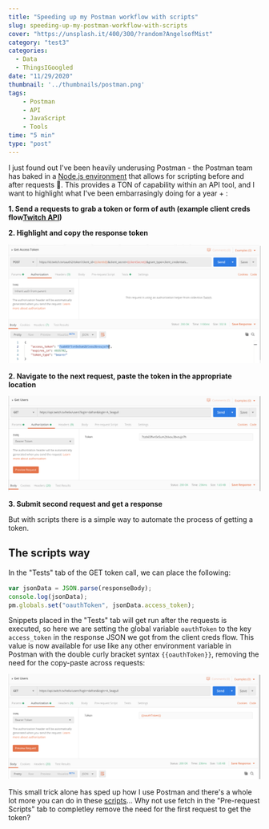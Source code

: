 ```yaml
---
title: "Speeding up my Postman workflow with scripts"
slug: speeding-up-my-postman-workflow-with-scripts
cover: "https://unsplash.it/400/300/?random?AngelsofMist"
category: "test3"
categories:
  - Data
  - ThingsIGoogled
date: "11/29/2020"
thumbnail: '../thumbnails/postman.png'
tags:
    - Postman
    - API
    - JavaScript
    - Tools
time: "5 min"
type: "post"
---
```



I just found out I've been heavily underusing Postman - the Postman team has baked in a [Node.js environment](https://learning.postman.com/docs/writing-scripts/intro-to-scripts/) that allows for scripting before and after requests 🤯. This provides a TON of capability within an API tool, and I want to highlight what I've been embarrasingly doing for a year + :

**1. Send a requests to grab a token or form of auth (example client creds flow[Twitch API](https://dev.twitch.tv/docs/api/))**

**2. Highlight and copy the response token**

![Postman access token GET request](../images/original_request.png)

**2. Navigate to the next request, paste the token in the appropriate location**

![Postman paste request token](../images/paste_request_token.png)

**3. Submit second request and get a response**

But with scripts there is a simple way to automate the process of getting a token. 

## The scripts way

In the "Tests" tab of the GET token call, we can place the following:

```javascript
var jsonData = JSON.parse(responseBody);
console.log(jsonData);
pm.globals.set("oauthToken", jsonData.access_token);
```

Snippets placed in the "Tests" tab will get run after the requests is executed, so here we are setting the global variable `oauthToken` to the key `access_token` in the response JSON we got from the client creds flow. This value is now available for use like any other environment variable in Postman with the double curly bracket syntax `{{oauthToken}}`, removing the need for the copy-paste across requests:

![Postman variable oauth token with scripts](../images/variable_request_token.png)

This small trick alone has sped up how I use Postman and there's a whole lot more you can do in these [scripts](https://learning.postman.com/docs/writing-scripts/script-references/postman-sandbox-api-reference/#scripting-workflows)... Why not use fetch in the "Pre-request Scripts" tab to completley remove the need for the first request to get the token? 